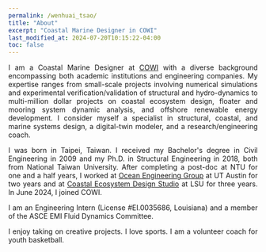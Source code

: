 ```yaml
---
permalink: /wenhuai_tsao/
title: "About"
excerpt: "Coastal Marine Designer in COWI"
last_modified_at: 2024-07-20T10:15:22-04:00
toc: false
---
```


<p style="text-align: justify;">
I am a Coastal Marine Designer at <a href="https://www.cowi.com/north-america/" target="_blank">COWI</a> with a diverse background encompassing both academic institutions and engineering companies. My expertise ranges from small-scale projects involving numerical simulations and experimental verification/validation of structural and hydro-dynamics to multi-million dollar projects on coastal ecosystem design, floater and mooring system dynamic analysis, and offshore renewable energy development. I consider myself a specialist in structural, coastal, and marine systems design, a digital-twin modeler, and a research/engineering coach.
</p>

<p style="text-align: justify;">
I was born in Taipei, Taiwan. I received my Bachelor's degree in Civil Engineering in 2009 and my Ph.D. in Structural Engineering in 2018, both from National Taiwan University. After completing a post-doc at NTU for one and a half years, I worked at <a href="https://www.caee.utexas.edu/research/research-areas/ocean-engineering" target="_blank">Ocean Engineering Group</a> at UT Austin for two years and at <a href="https://www.lsu.edu/ceds/index.php" target="_blank">Coastal Ecosystem Design Studio</a> at LSU for three years. In June 2024, I joined COWI.
</p>

<p style="text-align: justify;">
I am an Engineering Intern (License #EI.0035686, Louisiana) and a member of the ASCE EMI Fluid Dynamics Committee.
</p>

<p style="text-align: justify;">
I enjoy taking on creative projects. I love sports. I am a volunteer coach for youth basketball.
</p>

